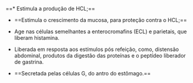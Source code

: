 ==* Estimula a produção de HCL;==
* ==Estimula o crescimento da mucosa, para proteção contra o HCL;==
* Age nas células semelhantes a enterocromafins (ECL) e parietais, que liberam histamina.
* Liberada em resposta aos estímulos pós refeição, como, distensão abdominal, produtos da digestão das proteínas e o peptídeo liberador de gastrina. 

* ==Secretada pelas células G, do antro do estômago.==